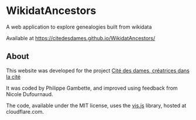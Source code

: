 # WikidatAncestors
A web application to explore genealogies built from wikidata

Available at https://citedesdames.github.io/WikidatAncestors/

## About
This website was developed for the project [Cité des dames, créatrices dans la cité](https://citedesdames.hypotheses.org/)

It was coded by Philippe Gambette, and improved using feedback from Nicole Dufournaud.

The code, available under the MIT license, uses the [vis.js](https://visjs.org/) library, hosted at cloudflare.com.
